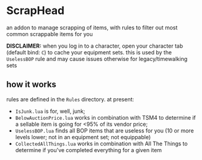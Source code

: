 # ScrapHead

an addon to manage scrapping of items, with rules to filter out most common scrappable items for you

**DISCLAIMER:** when you log in to a character, open your character tab (default bind: `C`) to cache your equipment sets. this is used by the `UselessBOP` rule and may cause issues otherwise for legacy/timewalking sets

## how it works

rules are defined in the `Rules` directory. at present:

- `IsJunk.lua` is for, well, junk;
- `BelowAuctionPrice.lua` works in combination with TSM4 to determine if a sellable item is going for <95% of its vendor price;
- `UselessBOP.lua` finds all BOP items that are useless for you (10 or more levels lower; not in an equipment set; not equippable)
- `CollectedAllThings.lua` works in combination with All The Things to determine if you've completed everything for a given item